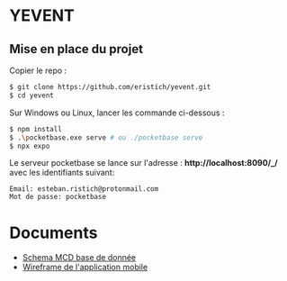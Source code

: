 # YEVENT

## Mise en place du projet

Copier le repo :
```bash
$ git clone https://github.com/eristich/yevent.git
$ cd yevent
```

Sur Windows ou Linux, lancer les commande ci-dessous :
```bash
$ npm install
$ .\pocketbase.exe serve # ou ./pocketbase serve
$ npx expo 
```

Le serveur pocketbase se lance sur l'adresse : **http://localhost:8090/_/** avec les identifiants suivant:
```
Email: esteban.ristich@protonmail.com
Mot de passe: pocketbase
```

# Documents

- [Schema MCD base de donnée](./yevent-db-schema.png)
- [Wireframe de l'application mobile](./yevent-wireframe.png)
